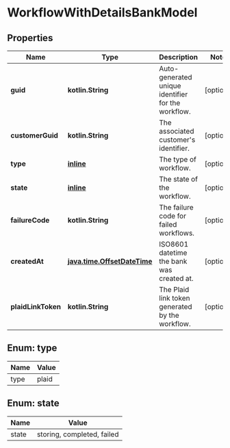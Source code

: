 
# WorkflowWithDetailsBankModel

## Properties
Name | Type | Description | Notes
------------ | ------------- | ------------- | -------------
**guid** | **kotlin.String** | Auto-generated unique identifier for the workflow. |  [optional]
**customerGuid** | **kotlin.String** | The associated customer&#39;s identifier. |  [optional]
**type** | [**inline**](#Type) | The type of workflow. |  [optional]
**state** | [**inline**](#State) | The state of the workflow. |  [optional]
**failureCode** | **kotlin.String** | The failure code for failed workflows. |  [optional]
**createdAt** | [**java.time.OffsetDateTime**](java.time.OffsetDateTime.md) | ISO8601 datetime the bank was created at. |  [optional]
**plaidLinkToken** | **kotlin.String** | The Plaid link token generated by the workflow. |  [optional]


<a name="Type"></a>
## Enum: type
Name | Value
---- | -----
type | plaid


<a name="State"></a>
## Enum: state
Name | Value
---- | -----
state | storing, completed, failed



